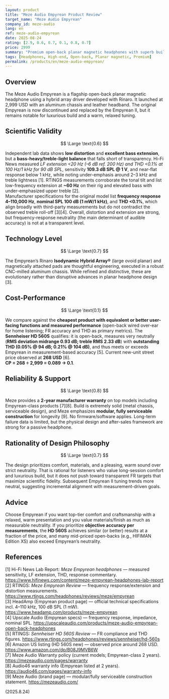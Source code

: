 ```yaml
---
layout: product
title: "Meze Audio Empyrean Product Review"
target_name: "Meze Audio Empyrean"
company_id: meze-audio
lang: en
ref: meze-audio-empyrean
date: 2025-08-24
rating: [2.9, 0.6, 0.7, 0.1, 0.8, 0.7]
price: 2999
summary: "Premium open-back planar magnetic headphones with superb build and comfort; measured performance is clean but not neutral, and cost-performance is very poor versus cheaper models that match or exceed measurement-based sound quality."
tags: [Headphones, High-end, Open-back, Planar magnetic, Premium]
permalink: /products/en/meze-audio-empyrean/
---
```

## Overview

The Meze Audio Empyrean is a flagship open-back planar magnetic headphone using a hybrid array driver developed with Rinaro. It launched at 2,999 USD with an aluminum chassis and leather headband. The original Empyrean is now discontinued and replaced by the Empyrean II, but it remains notable for luxurious build and a warm, relaxed tuning.

## Scientific Validity

$$ \Large \text{0.6} $$

Independent lab data shows **low distortion** and **excellent bass extension**, but a **bass-heavy/treble-light balance** that falls short of transparency. Hi-Fi News measured *LF extension <20 Hz (–6 dB ref. 200 Hz) and THD <0.1% at 100 Hz/1 kHz for 90 dB SPL*, sensitivity **109.3 dB SPL @ 1 V**, and near-flat response below 1 kHz, while noting under-emphasis around 2–3 kHz and treble lightness [1]. RTINGS measurements corroborate the tonal tilt and list low-frequency extension at **~60 Hz** on their rig and elevated bass with under-emphasized upper treble [2].  
Manufacturer specifications for the original model list **frequency response 4–110,000 Hz**, **nominal SPL 100 dB (1 mW/1 kHz)**, and **THD <0.1%**, which align broadly with third-party measurements but do not contradict the observed treble roll-off [3][4]. Overall, distortion and extension are strong, but frequency-response neutrality (the main determinant of audible accuracy) is not at a transparent level.

## Technology Level

$$ \Large \text{0.7} $$

The Empyrean’s Rinaro **Isodynamic Hybrid Array®** (large ovoid planar) and magnetically attached pads are thoughtful engineering, executed in a robust CNC-milled aluminum chassis. While refined and distinctive, these are evolutionary rather than disruptive advances in planar headphone design [3].

## Cost-Performance

$$ \Large \text{0.1} $$

We compare against the **cheapest product with equivalent or better user-facing functions and measured performance** (open-back wired over-ear for home listening; FR accuracy and THD as primary metrics). The **Sennheiser HD 560S** qualifies: it is open-back, measures very neutrally (**RMS deviation midrange 0.93 dB; treble RMS 2.33 dB**) with **outstanding THD (0.05% @ 94 dB; 0.21% @ 104 dB)**, and thus meets or exceeds Empyrean in measurement-based accuracy [5]. Current new-unit street price observed at **268 USD** [6].  
**CP = 268 ÷ 2,999 = 0.089 → 0.1**.

## Reliability & Support

$$ \Large \text{0.8} $$

Meze provides a **2-year manufacturer warranty** on top models including Empyrean-class products [7][8]. Build is extremely solid (metal chassis, serviceable design), and Meze emphasizes **modular, fully serviceable construction** for longevity [9]. No firmware/software applies. Long-term failure data is limited, but the physical design and after-sales framework are strong for a passive headphone.

## Rationality of Design Philosophy

$$ \Large \text{0.7} $$

The design prioritizes comfort, materials, and a pleasing, warm sound over strict neutrality. That is rational for listeners who value long-session comfort and luxurious build, but it does not push toward transparent FR targets that maximize scientific fidelity. Subsequent Empyrean II tuning trends more neutral, suggesting incremental alignment with measurement-driven goals.

## Advice

Choose Empyrean if you want top-tier comfort and craftsmanship with a relaxed, warm presentation and you value materials/finish as much as measurable neutrality. If you prioritize **objective accuracy per measurements**, the **HD 560S** achieves similar (or better) results at a fraction of the price, and many mid-priced open-backs (e.g., HIFIMAN Edition XS) also exceed Empyrean’s neutrality.

## References

[1] Hi-Fi News Lab Report: *Meze Empyrean headphones* — measured sensitivity, LF extension, THD, response commentary. https://www.hifinews.com/content/meze-empyrean-headphones-lab-report  
[2] RTINGS: *Meze Empyrean Review* — frequency response/extension and distortion measurements. https://www.rtings.com/headphones/reviews/meze/empyrean  
[3] HeadAmp (Empyrean product page) — official technical specifications incl. 4–110 kHz, 100 dB SPL (1 mW). https://www.headamp.com/products/meze-empyrean  
[4] Upscale Audio (Empyrean specs) — frequency response, impedance, nominal SPL. https://upscaleaudio.com/products/meze-audio-empyrean-open-back-headphones  
[5] RTINGS: *Sennheiser HD 560S Review* — FR compliance and THD figures. https://www.rtings.com/headphones/reviews/sennheiser/hd-560s  
[6] Amazon US listing (HD 560S new) — observed price around 268 USD. https://www.amazon.com/dp/B08J9MVB6W  
[7] Meze Audio Warranty policy (current models; Empyrean-class 2 years). https://mezeaudio.com/pages/warranty  
[8] Audio46 warranty info (Empyrean listed at 2 years). https://audio46.com/pages/warranty-info  
[9] Meze Audio (brand page) — modular/fully serviceable construction statement. https://mezeaudio.com/

(2025.8.24)

